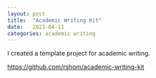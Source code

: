 ```yaml
---
layout: post
title:  "Academic Writing Kit"
date:   2023-04-11
categories: academic writing
---
```


I created a template project for academic writing. 

https://github.com/rshom/academic-writing-kit
